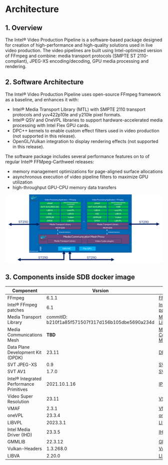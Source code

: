 # Architecture

## 1. Overview
The Intel® Video Production Pipeline is a software-based package designed for creation of high-performance and high-quality solutions used in live video production. The video pipelines are built using Intel-optimized version of FFmpeg and combine: media transport protocols (SMPTE ST 2110-compliant), JPEG-XS encoding/decoding, GPU media processing and rendering.

## 2. Software Architecture

The Intel® Video Production Pipeline uses open-source FFmpeg framework as a baseline, and enhances it with:
- Intel® Media Transport Library (MTL) with SMPTE 2110 transport protocols and yuv422p10le and y210le pixel formats.
- Intel® QSV and OneVPL libraries to support hardware-accelerated media processing with Intel Flex GPU cards.
- DPC++ kernels to enable custom effect filters used in video production (not supported in this release).
- OpenGL/Vulkan integration to display rendering effects (not supported in this release).

The software package includes several performance features on to of regular Intel® FFMpeg-Carthweel releases:
- memory management optimizations for page-aligned surface allocations
- asynchronous execution of video pipeline filters to maximize GPU utilization
- high-throughput GPU-CPU memory data transfers

![Architecture](images/architecture.png)


## 3. Components inside SDB docker image

Component               |   Vsrsion     |   Source
---                     |   ---         |   ---
FFmpeg                  |   6.1.1       |   [FFmpeg ](https://github.com/FFmpeg/FFmpeg)
Intel® FFmpeg patches   |   6.1         |   [Intel® FFmpeg patches](https://github.com/intel/cartwheel-ffmpeg)
Media Transport Library |   commitID: b210f1a85f571507f317d156b105dbe5690a234d   |   [Media Transport Library](https://github.com/OpenVisualCloud/Media-Transport-Library)
Media Communications Mesh| __TBD__      |   [Media Communications Mesh](https://github.com/OpenVisualCloud/Media-Communications-Mesh)
Data Plane Development Kit (DPDK)   |    23.11   |   [DPDK](https://github.com/DPDK/dpdk)
SVT JPEG-XS             |  0.9      |   [SVT JPEG-XS](https://github.com/OpenVisualCloud/SVT-JPEG-XS)
SVT AV1                 |  1.7.0        |   [SVT AV1](https://gitlab.com/AOMediaCodec/SVT-AV1)
Intel® Integrated Performance Primitives    |  2021.10.1.16    |	[IPP](https://www.intel.com/content/www/us/en/developer/articles/tool/oneapi-standalone-components.html#ipp)
Video Super Resolution  |   23.11       |   [VSR](https://github.com/OpenVisualCloud/Video-Super-Resolution-Library)
VMAF                    |   2.3.1       |   [VMAF](https://github.com/Netflix/vmaf)
oneVPL                  |   23.3.4      |   [oneVPL](https://github.com/intel/vpl-gpu-rt)
LIBVPL                  |   2023.3.1    |   [LIBVPL](https://github.com/intel/libvpl)
Intel Media Driver (IHD)|   23.3.5      |   [IHD](https://github.com/intel/media-driver)
GMMLIB                  |   22.3.12     |   [GMMLIB](https://github.com/intel/gmmlib)
Vulkan-Headers          |   1.3.268.0   |   [Vulkan](https://github.com/KhronosGroup/Vulkan-Headers)
LIBVA                   |   2.20.0      |   [LIBVA](https://github.com/intel/libva)
